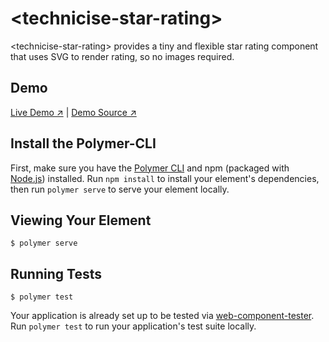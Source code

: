 # \<technicise-star-rating\>

&lt;technicise-star-rating&gt; provides a tiny and flexible star rating component that uses SVG to render rating, so no images required.

## Demo

[Live Demo ↗](https://technicse-star-rating-demo.stackblitz.io/)
|
[Demo Source ↗](https://stackblitz.com/edit/technicse-star-rating-demo)

## Install the Polymer-CLI

First, make sure you have the [Polymer CLI](https://www.npmjs.com/package/polymer-cli) and npm (packaged with [Node.js](https://nodejs.org)) installed. Run `npm install` to install your element's dependencies, then run `polymer serve` to serve your element locally.

## Viewing Your Element

```
$ polymer serve
```

## Running Tests

```
$ polymer test
```

Your application is already set up to be tested via [web-component-tester](https://github.com/Polymer/web-component-tester). Run `polymer test` to run your application's test suite locally.
